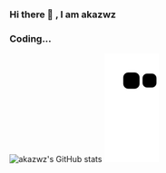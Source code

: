 ### Hi there 👋 , I am akazwz

### Coding...

![akazwz's GitHub stats](https://github-readme-stats.vercel.app/api?username=akazwz&show_icons=true&theme=dark)
![snake](./assets/github-contribution-grid-snake.svg)
